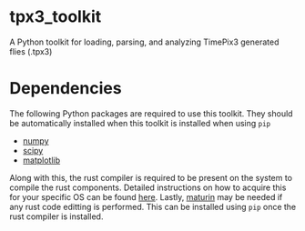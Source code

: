 # tpx3_toolkit
A Python toolkit for loading, parsing, and analyzing TimePix3 generated flies (.tpx3)

# Dependencies
The following Python packages are required to use this toolkit. They should be 
automatically installed when this toolkit is installed when using `pip`
* [numpy](https://numpy.org/)
* [scipy](https://scipy.org/)
* [matplotlib](https://matplotlib.org/)

Along with this, the rust compiler is required to be present on the system to 
compile the rust components. Detailed instructions on how to acquire this for
your specific OS can be found [here](https://www.rust-lang.org/tools/install).
Lastly, [maturin](https://github.com/PyO3/maturin) may be needed if any rust 
code editting is performed. This can be installed using `pip` once the rust
compiler is installed.